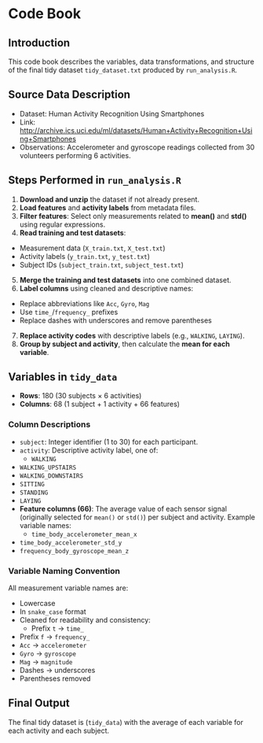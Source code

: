 # Code Book

## Introduction

This code book describes the variables, data transformations, and structure of the final tidy dataset `tidy_dataset.txt` produced by `run_analysis.R`.

## Source Data Description

- Dataset: Human Activity Recognition Using Smartphones
- Link: http://archive.ics.uci.edu/ml/datasets/Human+Activity+Recognition+Using+Smartphones
- Observations: Accelerometer and gyroscope readings collected from 30 volunteers performing 6 activities.

## Steps Performed in `run_analysis.R`

1. **Download and unzip** the dataset if not already present.
2. **Load features** and **activity labels** from metadata files.
3. **Filter features**: Select only measurements related to **mean()** and **std()** using regular expressions.
4. **Read training and test datasets**:
  - Measurement data (`X_train.txt`, `X_test.txt`)
- Activity labels (`y_train.txt`, `y_test.txt`)
- Subject IDs (`subject_train.txt`, `subject_test.txt`)
5. **Merge the training and test datasets** into one combined dataset.
6. **Label columns** using cleaned and descriptive names:
  - Replace abbreviations like `Acc`, `Gyro`, `Mag`
- Use `time_`/`frequency_` prefixes
- Replace dashes with underscores and remove parentheses
7. **Replace activity codes** with descriptive labels (e.g., `WALKING`, `LAYING`).
8. **Group by subject and activity**, then calculate the **mean for each variable**.


## Variables in `tidy_data`

- **Rows**: 180 (30 subjects × 6 activities)
- **Columns**: 68 (1 subject + 1 activity + 66 features)

### Column Descriptions

- `subject`: Integer identifier (1 to 30) for each participant.
- `activity`: Descriptive activity label, one of:
  - `WALKING`
- `WALKING_UPSTAIRS`
- `WALKING_DOWNSTAIRS`
- `SITTING`
- `STANDING`
- `LAYING`
- **Feature columns (66)**: The average value of each sensor signal (originally selected for `mean()` or `std()`) per subject and activity. Example variable names:
  - `time_body_accelerometer_mean_x`
- `time_body_accelerometer_std_y`
- `frequency_body_gyroscope_mean_z`

### Variable Naming Convention

All measurement variable names are:
  
  - Lowercase
- In `snake_case` format
- Cleaned for readability and consistency:
  - Prefix `t` → `time_`
- Prefix `f` → `frequency_`
- `Acc` → `accelerometer`
- `Gyro` → `gyroscope`
- `Mag` → `magnitude`
- Dashes → underscores
- Parentheses removed

## Final Output

The final tidy dataset is (`tidy_data`) with the average of each variable for each activity and each subject.
